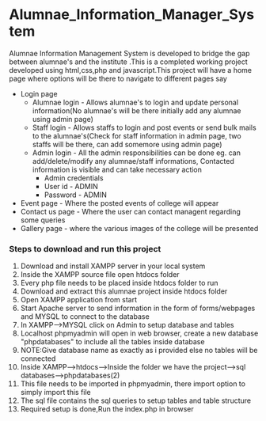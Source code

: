 # Alumnae_Information_Manager_System
Alumnae Information Management System is developed to bridge the gap between alumnae's and the institute
.This is a completed working project developed using html,css,php and javascript.This project will have a home page where options will be there to navigate to different pages say
   * Login page
      * Alumnae login - Allows alumnae's to login and update personal information(No alumnae's will be there initially add any alumnae using admin page)
      * Staff login - Allows staffs to login and post events or send bulk mails to the alumnae's(Check for staff information in admin page, two staffs will be there, can add 
        somemore using admin page)
      * Admin login - All the admin responsibilities can be done eg. can add/delete/modify any alumnae/staff informations, Contacted information is visible and can take 
        necessary action
           * Admin credentials
           * User id - ADMIN
           * Password - ADMIN
   * Event page - Where the posted events of college will appear
   * Contact us page - Where the user can contact managent regarding some queries
   * Gallery page - where the various images of the college will be presented


### Steps to download and run this project
1. Download and install XAMPP server in your local system
2. Inside the XAMPP source file open htdocs folder
3. Every php file needs to be placed inside htdocs folder to run
4. Download and extract this alumnae project inside htdocs folder
5. Open XAMPP application from start
6. Start Apache server to send information in the form of forms/webpages and MYSQL to connect to the database
7. In XAMPP-->MYSQL click on Admin to setup database and tables
8. Localhost phpmyadmin will open in web browser, create a new database "phpdatabases" to include all the tables inside database
9. NOTE:Give database name as exactly as i provided else no tables will be connected
10. Inside XAMPP-->htdocs-->Inside the folder we have the project-->sql databases-->phpdatabases(2)
11. This file needs to be imported in phpmyadmin, there import option to simply import this file
12. The sql file contains the sql queries to setup tables and table structure
13. Required setup is done,Run the index.php in browser
